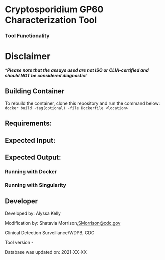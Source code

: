 # Cryptosporidium GP60 Characterization Tool


### Tool Functionality

# Disclaimer

****Please note that the assays used are not ISO or CLIA-certified and should NOT be considered diagnostic!***

## Building Container

To rebuild the container, clone this repository and run the command below:
`docker build -tag(optional) -file Dockerfile <location>`



## Requirements:



## Expected Input:



## Expected Output: 


### Running with Docker


### Running with Singularity


## Developer
Developed by: Alyssa Kelly


Modification by: Shatavia Morrison,SMorrison@cdc.gov

Clinical Detection Surveillance/WDPB, CDC


Tool version - 


Database was updated on: 2021-XX-XX
